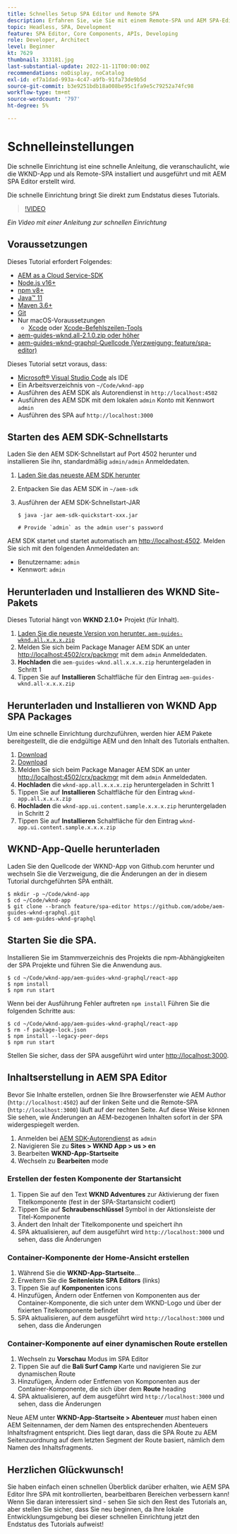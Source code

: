 ```yaml
---
title: Schnelles Setup SPA Editor und Remote SPA
description: Erfahren Sie, wie Sie mit einem Remote-SPA und AEM SPA-Editor in 15 Minuten loslegen können!
topic: Headless, SPA, Development
feature: SPA Editor, Core Components, APIs, Developing
role: Developer, Architect
level: Beginner
kt: 7629
thumbnail: 333181.jpg
last-substantial-update: 2022-11-11T00:00:00Z
recommendations: noDisplay, noCatalog
exl-id: ef7a1dad-993a-4c47-a9fb-91fa73de9b5d
source-git-commit: b3e9251bdb18a008be95c1fa9e5c79252a74fc98
workflow-type: tm+mt
source-wordcount: '797'
ht-degree: 5%

---
```


# Schnelleinstellungen

Die schnelle Einrichtung ist eine schnelle Anleitung, die veranschaulicht, wie die WKND-App und als Remote-SPA installiert und ausgeführt und mit AEM SPA Editor erstellt wird.

Die schnelle Einrichtung bringt Sie direkt zum Endstatus dieses Tutorials.

>[!VIDEO](https://video.tv.adobe.com/v/333181?quality=12&learn=on)

_Ein Video mit einer Anleitung zur schnellen Einrichtung_

## Voraussetzungen

Dieses Tutorial erfordert Folgendes:

+ [AEM as a Cloud Service-SDK](https://experienceleague.adobe.com/docs/experience-manager-learn/cloud-service/local-development-environment-set-up/aem-runtime.html?lang=de)
+ [Node.js v16+](https://nodejs.org/en/)
+ [npm v8+](https://www.npmjs.com/)
+ [Java™ 11](https://downloads.experiencecloud.adobe.com/content/software-distribution/en/general.html)
+ [Maven 3.6+](https://maven.apache.org/)
+ [Git](https://git-scm.com/downloads)
+ Nur macOS-Voraussetzungen
   + [Xcode](https://developer.apple.com/xcode/) oder [Xcode-Befehlszeilen-Tools](https://developer.apple.com/xcode/resources/)
+ [aem-guides-wknd.all-2.1.0.zip oder höher](https://github.com/adobe/aem-guides-wknd/releases)
+ [aem-guides-wknd-graphql-Quellcode (Verzweigung: feature/spa-editor)](https://github.com/adobe/aem-guides-wknd-graphql/tree/feature/spa-editor)


Dieses Tutorial setzt voraus, dass:

+ [Microsoft® Visual Studio Code](https://visualstudio.microsoft.com/) als IDE
+ Ein Arbeitsverzeichnis von `~/Code/wknd-app`
+ Ausführen des AEM SDK als Autorendienst in `http://localhost:4502`
+ Ausführen des AEM SDK mit dem lokalen `admin` Konto mit Kennwort `admin`
+ Ausführen des SPA auf `http://localhost:3000`

## Starten des AEM SDK-Schnellstarts

Laden Sie den AEM SDK-Schnellstart auf Port 4502 herunter und installieren Sie ihn, standardmäßig `admin/admin` Anmeldedaten.

1. [Laden Sie das neueste AEM SDK herunter](https://experience.adobe.com/#/downloads/content/software-distribution/en/aemcloud.html?fulltext=AEM*+SDK*&amp;orderby=%40jcr%3Acontent%2Fjcr%3AlastModified&amp;orderby.sort=desc&amp;layout=list&amp;p.offset=0&amp;p.limit=1)
1. Entpacken Sie das AEM SDK in `~/aem-sdk`
1. Ausführen der AEM SDK-Schnellstart-JAR

   ```
   $ java -jar aem-sdk-quickstart-xxx.jar
   
   # Provide `admin` as the admin user's password
   ```

AEM SDK startet und startet automatisch am [http://localhost:4502](http://localhost:4502). Melden Sie sich mit den folgenden Anmeldedaten an:

+ Benutzername: `admin`
+ Kennwort: `admin`

## Herunterladen und Installieren des WKND Site-Pakets

Dieses Tutorial hängt von __WKND 2.1.0+__ Projekt (für Inhalt).

1. [Laden Sie die neueste Version von herunter. `aem-guides-wknd.all.x.x.x.zip`](https://github.com/adobe/aem-guides-wknd/releases)
1. Melden Sie sich beim Package Manager AEM SDK an unter [http://localhost:4502/crx/packmgr](http://localhost:4502/crx/packmgr) mit dem `admin` Anmeldedaten.
1. __Hochladen__ die `aem-guides-wknd.all.x.x.x.zip` heruntergeladen in Schritt 1
1. Tippen Sie auf __Installieren__ Schaltfläche für den Eintrag `aem-guides-wknd.all-x.x.x.zip`

## Herunterladen und Installieren von WKND App SPA Packages

Um eine schnelle Einrichtung durchzuführen, werden hier AEM Pakete bereitgestellt, die die endgültige AEM und den Inhalt des Tutorials enthalten.

1. [Download ](./assets/quick-setup/wknd-app.all-1.0.0-SNAPSHOT.zip)
1. [Download ](./assets/quick-setup/wknd-app.ui.content.sample-1.0.1.zip)
1. Melden Sie sich beim Package Manager AEM SDK an unter [http://localhost:4502/crx/packmgr](http://localhost:4502/crx/packmgr) mit dem `admin` Anmeldedaten.
1. __Hochladen__ die `wknd-app.all.x.x.x.zip` heruntergeladen in Schritt 1
1. Tippen Sie auf __Installieren__ Schaltfläche für den Eintrag `wknd-app.all.x.x.x.zip`
1. __Hochladen__ die `wknd-app.ui.content.sample.x.x.x.zip` heruntergeladen in Schritt 2
1. Tippen Sie auf __Installieren__ Schaltfläche für den Eintrag `wknd-app.ui.content.sample.x.x.x.zip`

## WKND-App-Quelle herunterladen

Laden Sie den Quellcode der WKND-App von Github.com herunter und wechseln Sie die Verzweigung, die die Änderungen an der in diesem Tutorial durchgeführten SPA enthält.

```
$ mkdir -p ~/Code/wknd-app
$ cd ~/Code/wknd-app
$ git clone --branch feature/spa-editor https://github.com/adobe/aem-guides-wknd-graphql.git
$ cd aem-guides-wknd-graphql
```

## Starten Sie die SPA.

Installieren Sie im Stammverzeichnis des Projekts die npm-Abhängigkeiten der SPA Projekte und führen Sie die Anwendung aus.

```
$ cd ~/Code/wknd-app/aem-guides-wknd-graphql/react-app
$ npm install
$ npm run start
```

Wenn bei der Ausführung Fehler auftreten `npm install` Führen Sie die folgenden Schritte aus:

```
$ cd ~/Code/wknd-app/aem-guides-wknd-graphql/react-app
$ rm -f package-lock.json
$ npm install --legacy-peer-deps
$ npm run start
```

Stellen Sie sicher, dass der SPA ausgeführt wird unter [http://localhost:3000](http://localhost:3000).

## Inhaltserstellung in AEM SPA Editor

Bevor Sie Inhalte erstellen, ordnen Sie Ihre Browserfenster wie AEM Author (`http://localhost:4502`) auf der linken Seite und die Remote-SPA (`http://localhost:3000`) läuft auf der rechten Seite. Auf diese Weise können Sie sehen, wie Änderungen an AEM-bezogenen Inhalten sofort in der SPA widergespiegelt werden.

1. Anmelden bei [AEM SDK-Autorendienst](http://localhost:4502) as `admin`
1. Navigieren Sie zu __Sites > WKND App > us > en__
1. Bearbeiten __WKND-App-Startseite__
1. Wechseln zu __Bearbeiten__ mode

### Erstellen der festen Komponente der Startansicht

1. Tippen Sie auf den Text __WKND Adventures__ zur Aktivierung der fixen Titelkomponente (fest in der SPA-Startansicht codiert)
1. Tippen Sie auf __Schraubenschlüssel__ Symbol in der Aktionsleiste der Titel-Komponente
1. Ändert den Inhalt der Titelkomponente und speichert ihn
1. SPA aktualisieren, auf dem ausgeführt wird `http://localhost:3000` und sehen, dass die Änderungen

### Container-Komponente der Home-Ansicht erstellen

1. Während Sie die __WKND-App-Startseite__...
1. Erweitern Sie die __Seitenleiste SPA Editors__ (links)
1. Tippen Sie auf __Komponenten__ icons
1. Hinzufügen, Ändern oder Entfernen von Komponenten aus der Container-Komponente, die sich unter dem WKND-Logo und über der fixierten Titelkomponente befindet
1. SPA aktualisieren, auf dem ausgeführt wird `http://localhost:3000` und sehen, dass die Änderungen

### Container-Komponente auf einer dynamischen Route erstellen

1. Wechseln zu __Vorschau__ Modus im SPA Editor
1. Tippen Sie auf die __Bali Surf Camp__ Karte und navigieren Sie zur dynamischen Route
1. Hinzufügen, Ändern oder Entfernen von Komponenten aus der Container-Komponente, die sich über dem __Route__ heading
1. SPA aktualisieren, auf dem ausgeführt wird `http://localhost:3000` und sehen, dass die Änderungen

Neue AEM unter __WKND-App-Startseite > Abenteuer__ _must_ haben einen AEM Seitennamen, der dem Namen des entsprechenden Abenteuers Inhaltsfragment entspricht. Dies liegt daran, dass die SPA Route zu AEM Seitenzuordnung auf dem letzten Segment der Route basiert, nämlich dem Namen des Inhaltsfragments.

## Herzlichen Glückwunsch!

Sie haben einfach einen schnellen Überblick darüber erhalten, wie AEM SPA Editor Ihre SPA mit kontrollierten, bearbeitbaren Bereichen verbessern kann! Wenn Sie daran interessiert sind - sehen Sie sich den Rest des Tutorials an, aber stellen Sie sicher, dass Sie neu beginnen, da Ihre lokale Entwicklungsumgebung bei dieser schnellen Einrichtung jetzt den Endstatus des Tutorials aufweist!
